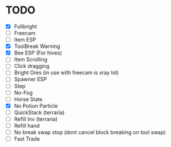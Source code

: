 # TODO
 - [x] Fullbright
 - [ ] Freecam
 - [ ] Item ESP
 - [x] ToolBreak Warning
 - [x] Bee ESP (For hives)
 - [ ] Item Scrolling
 - [ ] Click dragging
 - [ ] Bright Ores (in use with freecam is xray lol)
 - [ ] Spawner ESP
 - [ ] Step
 - [ ] No-Fog
 - [ ] Horse Stats
 - [x] No Potion Particle
 - [ ] QuickStack (terraria)
 - [ ] Refill Inv (terraria)
 - [ ] Refill hand
 - [ ] No break swap stop (dont cancel block breaking on tool swap)
 - [ ] Fast Trade